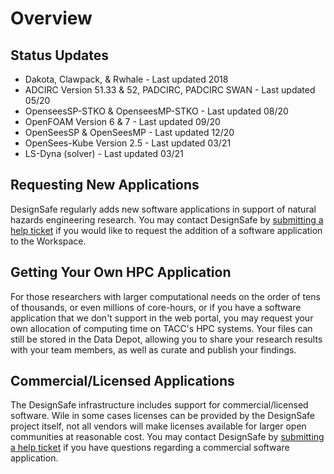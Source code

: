 # Overview

## Status Updates

<ul>
	<li>Dakota, Clawpack, &amp; Rwhale - Last updated 2018</li>
	<li>ADCIRC Version 51.33 &amp; 52, PADCIRC, PADCIRC SWAN - Last updated 05/20</li>
	<li>OpenseesSP-STKO &amp; OpenseesMP-STKO - Last updated 08/20</li>
	<li>OpenFOAM  Version 6 &amp; 7 - Last updated 09/20</li>
	<li>OpenSeesSP  &amp; OpenSeesMP - Last updated 12/20</li>
	<li>OpenSees-Kube Version 2.5 - Last updated 03/21</li>
	<li>LS-Dyna (solver) - Last updated 03/21</li>
</ul>

## Requesting New Applications

DesignSafe regularly adds new software applications in support of natural hazards engineering research. You may contact DesignSafe by <a href="/help/new-ticket/">submitting a help ticket</a> if you would like to request the addition of a software application to the Workspace.

## Getting Your Own HPC Application

For those researchers with larger computational needs on the order of tens of thousands, or even millions of core-hours, or if you have a software application that we don't support in the web portal, you may request your own allocation of computing time on TACC's HPC systems. Your files can still be stored in the Data Depot, allowing you to share your research results with your team members, as well as curate and publish your findings.

## Commercial/Licensed Applications

The DesignSafe infrastructure includes support for commercial/licensed software. Wile in some cases licenses can be provided by the DesignSafe project itself, not all vendors will make licenses available for larger open communities at reasonable cost. You may contact DesignSafe by <a href="/help/new-ticket/">submitting a help ticket</a> if you have questions regarding a commercial software application.

